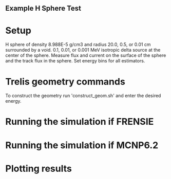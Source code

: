 ## Example H Sphere Test ##

# Setup
H sphere of density 8.988E-5 g/cm3 and radius 20.0, 0.5, or 0.01 cm surrounded by a void.
0.1, 0.01, or 0.001 MeV isotropic delta source at the center of the sphere.
Measure flux and current on the surface of the sphere and the track flux in the sphere. Set energy bins for all estimators.

# Trelis geometry commands
To construct the geometry run 'construct_geom.sh' and enter the desired energy.

# Running the simulation if FRENSIE

# Running the simulation if MCNP6.2

# Plotting results